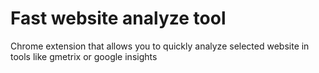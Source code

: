# Fast website analyze tool
Chrome extension that allows you to quickly analyze selected website in tools like gmetrix or google insights